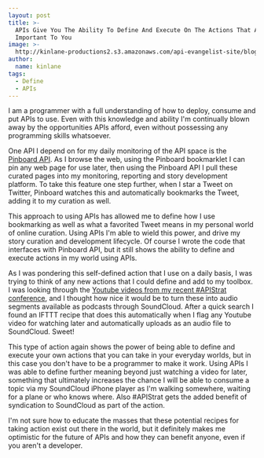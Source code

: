 ```yaml
---
layout: post
title: >-
  APIs Give You The Ability To Define And Execute On The Actions That Are Most
  Important To You
image: >-
  http://kinlane-productions2.s3.amazonaws.com/api-evangelist-site/blog/IFTTT___Connect_YouTube_to_SoundCloud.png
author:
  name: kinlane
tags:
  - Define
  - APIs
---
```

I am a programmer with a full understanding of how to deploy, consume and put APIs to use. Even with this knowledge and ability I'm continually blown away by the opportunities APIs afford, even without possessing any programming skills whatsoever.

One API I depend on for my daily monitoring of the API space is the [Pinboard API](https://pinboard.in/api/ "Pinboard API"). As I browse the web, using the Pinboard bookmarklet I can pin any web page for use later, then using the Pinboard API I pull these curated pages into my monitoring, reporting and story development platform. To take this feature one step further, when I star a Tweet on Twitter, Pinboard watches this and automatically bookmarks the Tweet, adding it to my curation as well.

This approach to using APIs has allowed me to define how I use bookmarking as well as what a favorited Tweet means in my personal world of online curation. Using APIs I'm able to wield this power, and drive my story curation and development lifecycle. Of course I wrote the code that interfaces with Pinboard API, but it still shows the ability to define and execute actions in my world using APIs.

As I was pondering this self-defined action that I use on a daily basis, I was trying to think of any new actions that I could define and add to my toolbox. I was looking through the [Youtube videos from my recent #APIStrat conference](http://www.youtube.com/user/apistrat?feature=watch "Youtube Videos from APIStrat Conference"), and I thought how nice it would be to turn these into audio segments available as podcasts through SoundCloud. After a quick search I found an IFTTT recipe that does this automatically when I flag any Youtube video for watching later and automatically uploads as an audio file to SoundCloud. Sweet!

This type of action again shows the power of being able to define and execute your own actions that you can take in your everyday worlds, but in this case you don't have to be a programmer to make it work. Using APIs I was able to define further meaning beyond just watching a video for later, something that ultimately increases the chance I will be able to consume a topic via my SoundCloud iPhone player as I'm walking somewhere, waiting for a plane or who knows where. Also #APIStrat gets the added benefit of syndication to SoundCloud as part of the action.

I'm not sure how to educate the masses that these potential recipes for taking action exist out there in the world, but it definitely makes me optimistic for the future of APIs and how they can benefit anyone, even if you aren't a developer.